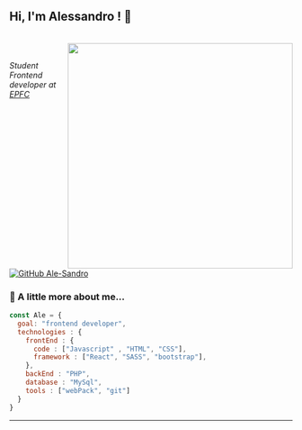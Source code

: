 

<h2> Hi, I'm  Alessandro ! 👋</h2>

<br><img align='right' src="https://media.giphy.com/media/icUEIrjnUuFCWDxFpU/giphy.gif" width="400"><br>

<p><em>Student Frontend developer at<a href="https://www.epfc.eu/formations?categorie%5B3%5D=3"> EPFC</a>
  
</em></p>


[![GitHub Ale-Sandro](https://img.shields.io/github/followers/ale-sandro?label=follow&style=social)](https://github.com/Ale-Sandro)


### 📑 A little more about me...  

```javascript
const Ale = {
  goal: "frontend developer",
  technologies : {
    frontEnd : {
      code : ["Javascript" , "HTML", "CSS"],
      framework : ["React", "SASS", "bootstrap"],
    },
    backEnd : "PHP",
    database : "MySql", 
    tools : ["webPack", "git"]
  }
}
```



---
